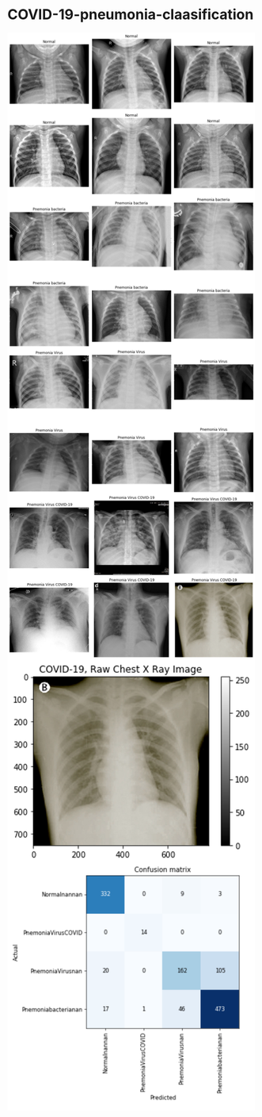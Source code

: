 # COVID-19-pneumonia-claasification
<img align="center" src="1.png" width="500" />


<img align="center" src="2.png" width="500" />


<img align="center" src="3.png" width="500" />


<img align="center" src="4.png" width="500" />


<img align="center" src="5.png" width="500" />


<img align="center" src="7.png" width="500" />
